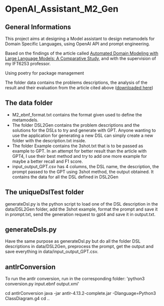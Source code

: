 # OpenAI_Assistant_M2_Gen

## General Informations
This project aims at designing a Model assistant to design metamodels for Domain Specific Languages, using OpenAI API and prompt engineering.

Based on the findings of the article called [Automated Domain Modeling with Large Language Models: A Comparative Study](https://ieeexplore.ieee.org/stamp/stamp.jsp?arnumber=10344012), and with the supervision of my IFT6253 professor.

Using poetry for package management

The folder data contains the problems descriptions, the analysis of the result and their evaluation from the article cited above ([downloaded here](https://zenodo.org/records/8105098))

## The data folder
- M2_ebnf_format.txt contains the format given used to define the metamodels.
- The folder DSL2Gen contains the problem descriptions and the solutions for the DSLs to try and generate with GPT. Anyone wanting to use the application for generating a new DSL can simply create a new folder with the description.txt inside.
- The folder Example contains the 3shot.txt that is to be passed as example to GPT. In an attempt for better result than the article with GPT4, I use their best method and try to add one more example for maybe a better recall and F1 score.
- input_output_GPT.csv has 4 columns, the DSL name, the description, the prompt passed to the GPT using 3shot method, the output obtained. It contains the data for all the DSL defined in DSL2Gen

## The uniqueDslTest folder
generateDsl.py is the python script to load one of the DSL description in the data/DSL2Gen folder, add the 3shot example, format the prompt and save it in prompt.txt, send the generation request to gpt4 and save it in output.txt.

## generateDsls.py
Have the same purpose as generateDsl.py but do all the folder DSL descriptions in data/DSL2Gen, preprocess the prompt, get the output and save everything in data/input_output_GPT.csv. 

## antlrConversion
To run the antlr conversion, run in the corresponding folder: 'python3 conversion.py input.ebnf output.xmi'

cd antlrConversion
java -jar antlr-4.13.2-complete.jar -Dlanguage=Python3 ClassDiagram.g4
cd ..